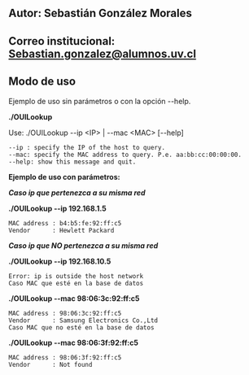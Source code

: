 ## Autor: Sebastián González Morales

## Correo institucional: Sebastian.gonzalez@alumnos.uv.cl

## Modo de uso

Ejemplo de uso sin parámetros o con la opción --help.

**./OUILookup**

Use: ./OUILookup --ip <IP<IP>> | --mac <MAC<MAC>> [--help]
    
    --ip : specify the IP of the host to query.
	--mac: specify the MAC address to query. P.e. aa:bb:cc:00:00:00.
	--help: show this message and quit.

**Ejemplo de uso con parámetros:**

***Caso ip que pertenezca a su misma red***

**./OUILookup --ip 192.168.1.5**

    MAC address : b4:b5:fe:92:ff:c5
    Vendor      : Hewlett Packard

***Caso ip que NO pertenezca a su misma red***

**./OUILookup --ip 192.168.10.5**

    Error: ip is outside the host network
    Caso MAC que esté en la base de datos

**./OUILookup --mac 98:06:3c:92:ff:c5**

    MAC address : 98:06:3c:92:ff:c5
    Vendor      : Samsung Electronics Co.,Ltd
    Caso MAC que no esté en la base de datos

**./OUILookup --mac 98:06:3f:92:ff:c5**
    
    MAC address : 98:06:3f:92:ff:c5
    Vendor      : Not found

